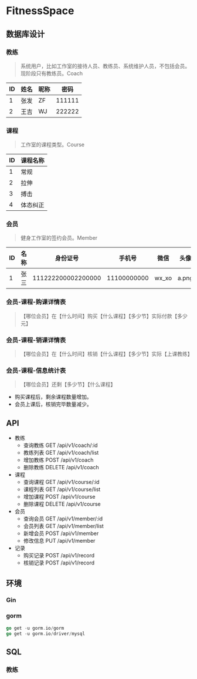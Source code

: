 # FitnessSpace

## 数据库设计

### 教练

> 系统用户，比如工作室的接待人员、教练员、系统维护人员，不包括会员。
> 现阶段只有教练员。Coach

| ID  | 姓名  | 昵称  | 密码     |
|-----|-----|-----|--------|
| 1   | 张发  | ZF  | 111111 |
| 2   | 王吉  | WJ  | 222222 |

### 课程

> 工作室的课程类型。Course

| ID  | 课程名称 |
|-----|------|
| 1   | 常规   |
| 2   | 拉伸   |
| 3   | 搏击   |
| 4   | 体态纠正 |

### 会员

> 健身工作室的签约会员。Member

| ID  | 名称  | 身份证号               | 手机号         | 微信    | 头像    |
|-----|-----|--------------------|-------------|-------|-------|
| 1   | 张三  | 111222200002200000 | 11100000000 | wx_xo | a.png |

### 会员-课程-购课详情表

> 【哪位会员】在【什么时间】购买【什么课程】【多少节】实际付款【多少元】

### 会员-课程-销课详情表

> 【哪位会员】在【什么时间】核销【什么课程】【多少节】实际【上课教练】

### 会员-课程-信息统计表

> 【哪位会员】还剩【多少节】【什么课程】

- 购买课程后，剩余课程数量增加。
- 会员上课后，核销完毕数量减少。

## API

- 教练
  - 查询教练 GET /api/v1/coach/:id
  - 教练列表 GET /api/v1/coach/list
  - 增加教练 POST /api/v1/coach
  - 删除教练 DELETE /api/v1/coach
- 课程
  - 查询课程 GET /api/v1/course/:id
  - 课程列表 GET /api/v1/course/list
  - 增加课程 POST /api/v1/course
  - 删除课程 DELETE /api/v1/course
- 会员
  - 查询会员 GET /api/v1/member/:id
  - 会员列表 GET /api/v1/member/list
  - 新增会员 POST /api/v1/member
  - 修改信息 PUT /api/v1/member
- 记录
  - 购买记录 POST /api/v1/record
  - 核销记录 POST /api/v1/record

## 环境

### Gin

### gorm

```go
go get -u gorm.io/gorm
go get -u gorm.io/driver/mysql
```

## SQL

### 教练

```sql

```
